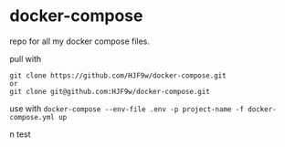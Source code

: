 # docker-compose
repo for all my docker compose files.

pull with
```
git clone https://github.com/HJF9w/docker-compose.git
or
git clone git@github.com:HJF9w/docker-compose.git
```

use with `docker-compose --env-file .env -p project-name -f docker-compose.yml up`

n
test
